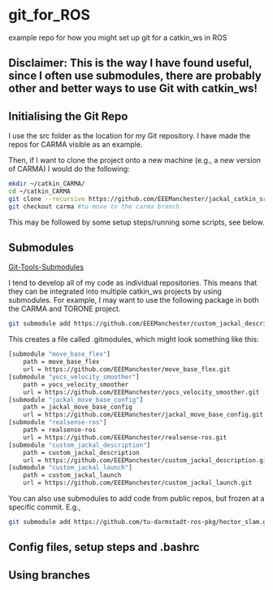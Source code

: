 # git_for_ROS
example repo for how you might set up git for a catkin_ws in ROS 

## Disclaimer: This is the way I have found useful, since I often use submodules, there are probably other and better ways to use Git with catkin_ws!

## Initialising the Git Repo

I use the src folder as the location for my Git repository.
I have made the repos for CARMA visible as an example.

Then, if I want to clone the project onto a new machine (e.g., a new version of CARMA) I would do the following:

```bash
mkdir ~/catkin_CARMA/
cd ~/catkin_CARMA
git clone --recursive https://github.com/EEEManchester/jackal_catkin_src.git #recursive is required for submodules - see below
git checkout carma #to move to the carma branch
```
This may be followed by some setup steps/running some scripts, see below.

## Submodules
[Git-Tools-Submodules](https://git-scm.com/book/en/v2/Git-Tools-Submodules)

I tend to develop all of my code as individual repositories. 
This means that they can be integrated into multiple catkin_ws projects by using submodules.
For example, I may want to use the following package in both the CARMA and TORONE project. 

```bash
git submodule add https://github.com/EEEManchester/custom_jackal_description.git
```

This creates a file called .gitmodules, which might look something like this:

``` bash
[submodule "move_base_flex"]
	path = move_base_flex
	url = https://github.com/EEEManchester/move_base_flex.git
[submodule "yocs_velocity_smoother"]
	path = yocs_velocity_smoother
	url = https://github.com/EEEManchester/yocs_velocity_smoother.git
[submodule "jackal_move_base_config"]
	path = jackal_move_base_config
	url = https://github.com/EEEManchester/jackal_move_base_config.git
[submodule "realsense-ros"]
	path = realsense-ros
	url = https://github.com/EEEManchester/realsense-ros.git
[submodule "custom_jackal_description"]
	path = custom_jackal_description
	url = https://github.com/EEEManchester/custom_jackal_description.git
[submodule "custom_jackal_launch"]
	path = custom_jackal_launch
	url = https://github.com/EEEManchester/custom_jackal_launch.git
```

You can also use submodules to add code from public repos, but frozen at a specific commit. E.g., 

```bash
git submodule add https://github.com/tu-darmstadt-ros-pkg/hector_slam.git 
```

## Config files, setup steps and .bashrc


## Using branches

